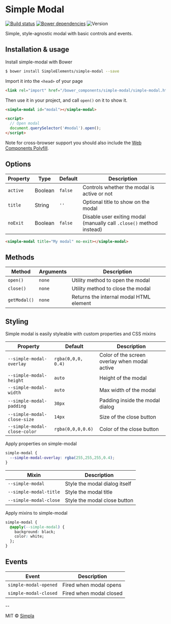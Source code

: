 # Simple Modal
[![Build status][travis-badge]][travis-url] [![Bower dependencies][bowerdeps-badge]][bowerdeps-url] ![Version][bower-badge]

Simple, style-agnostic modal with basic controls and events.

## Installation & usage

Install simple-modal with Bower

```sh
$ bower install SimpleElements/simple-modal --save
```

Import it into the `<head>` of your page

```html
<link rel="import" href="/bower_components/simple-modal/simple-modal.html">
```

Then use it in your project, and call `open()` on it to show it.

```html
<simple-modal id="modal"></simple-modal>

<script>
  // Open modal
  document.querySelector('#modal').open();
</script>
```

Note for cross-browser support you should also include the [Web Components Polyfill][webcomponents].


## Options

Property  | Type    | Default  | Description                                                    
--------- | ------- | -------- | ------------                                                   
`active`  | Boolean | `false`  | Controls whether the modal is active or not                    
`title`   | String  | `''`     | Optional title to show on the modal                            
`noExit`  | Boolean | `false`  | Disable user exiting modal (manually call `.close()` method instead)


```html
<simple-modal title="My modal" no-exit></simple-modal> 
```

## Methods 

Method       | Arguments | Description                              
------------ | --------- | ------------                             
`open()`     | `none`    | Utility method to open the modal         
`close()`    | `none`    | Utility method to close the modal        
`getModal()` | `none`    | Returns the internal modal HTML element

## Styling
Simple modal is easily styleable with custom properties and CSS mixins

Property                      | Default            | Description                                   
----------------------------- | ------------------ | ------------                                  
`--simple-modal-overlay`      | `rgba(0,0,0, 0.4)` | Color of the screen overlay when modal active 
`--simple-modal-height`       | `auto`             | Height of the modal                           
`--simple-modal-width`        | `auto`             | Max width of the modal                        
`--simple-modal-padding`      | `30px`             | Padding inside the modal dialog               
`--simple-modal-close-size`   | `14px`             | Size of the close button                      
`--simple-modal-close-color`  | `rgba(0,0,0,0.6)`  | Color of the close button                     

Apply properties on simple-modal

```css
simple-modal {
  --simple-modal-overlay: rgba(255,255,255,0.4);
}
```

Mixin                  | Description                   
---------------------- | ------------                  
`--simple-modal`       | Style the modal dialog itself 
`--simple-modal-title` | Style the modal title         
`--simple-modal-close` | Style the modal close button  

Apply mixins to simple-modal

```css
simple-modal {
  @apply(--simple-modal) {
    background: black;
    color: white;
  };
}
```

## Events

Event                  | Description             
---------------------- | ------------            
`simple-modal-opened`  | Fired when modal opens  
`simple-modal-closed`  | Fired when modal closed 

-- 

MIT © [Simpla](https://www.simpla.io)

[webcomponents]: https://github.com/webcomponents/webcomponentsjs

[bower-badge]: https://img.shields.io/bower/v/simple-modal-element.svg
[travis-badge]: https://img.shields.io/travis/SimpleElements/simple-modal.svg
[travis-url]: https://travis-ci.org/SimpleElements/simple-modal
[bowerdeps-badge]: https://img.shields.io/gemnasium/SimpleElements/simple-modal.svg
[bowerdeps-url]: https://gemnasium.com/bower/simple-modal
